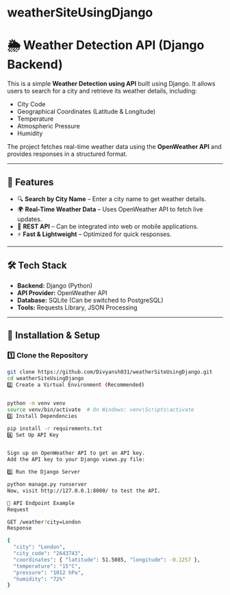 # weatherSiteUsingDjango

# 🌦 Weather Detection API (Django Backend)

This is a simple **Weather Detection using API** built using Django. It allows users to search for a city and retrieve its weather details, including:
- City Code
- Geographical Coordinates (Latitude & Longitude)
- Temperature
- Atmospheric Pressure
- Humidity

The project fetches real-time weather data using the **OpenWeather API** and provides responses in a structured format.

---

## 🚀 Features

- 🔍 **Search by City Name** – Enter a city name to get weather details.
- 🌍 **Real-Time Weather Data** – Uses OpenWeather API to fetch live updates.
- 📡 **REST API** – Can be integrated into web or mobile applications.
- ⚡ **Fast & Lightweight** – Optimized for quick responses.

---

## 🛠️ Tech Stack

- **Backend:** Django (Python)
- **API Provider:** OpenWeather API
- **Database:** SQLite (Can be switched to PostgreSQL)
- **Tools:** Requests Library, JSON Processing

---

## 🔧 Installation & Setup

### 1️⃣ **Clone the Repository**
```bash
git clone https://github.com/Divyansh031/weatherSiteUsingDjango.git
cd weatherSiteUsingDjango
2️⃣ Create a Virtual Environment (Recommended)


python -m venv venv
source venv/bin/activate  # On Windows: venv\Scripts\activate
3️⃣ Install Dependencies

pip install -r requirements.txt
4️⃣ Set Up API Key


Sign up on OpenWeather API to get an API key.
Add the API key to your Django views.py file:

5️⃣ Run the Django Server

python manage.py runserver
Now, visit http://127.0.0.1:8000/ to test the API.

📡 API Endpoint Example
Request

GET /weather?city=London
Response

{
  "city": "London",
  "city_code": "2643743",
  "coordinates": { "latitude": 51.5085, "longitude": -0.1257 },
  "temperature": "15°C",
  "pressure": "1012 hPa",
  "humidity": "72%"
}
